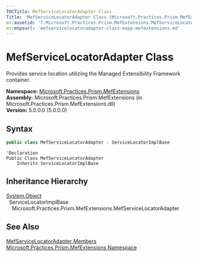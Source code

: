 ```yaml
---
TOCTitle: MefServiceLocatorAdapter Class
Title: 'MefServiceLocatorAdapter Class (Microsoft.Practices.Prism.MefExtensions)'
ms:assetid: 'T:Microsoft.Practices.Prism.MefExtensions.MefServiceLocatorAdapter'
ms:mtpsurl: 'mefservicelocatoradapter-class-mspp-mefextensions.md'
---
```


# MefServiceLocatorAdapter Class

Provides service location utilizing the Managed Extensibility Framework container.

**Namespace:** [Microsoft.Practices.Prism.MefExtensions](/patterns-practices/reference/mspp-mefextensions-namespace)<br/>
**Assembly:** Microsoft.Practices.Prism.MefExtensions (in Microsoft.Practices.Prism.MefExtensions.dll)<br/>
**Version:** 5.0.0.0 (5.0.0.0)

## Syntax

```C#
public class MefServiceLocatorAdapter : ServiceLocatorImplBase
```

```VB
'Declaration
Public Class MefServiceLocatorAdapter
	Inherits ServiceLocatorImplBase
```

## Inheritance Hierarchy

[System.Object](http://msdn.microsoft.com/en-us/library/e5kfa45b)</br>
  ServiceLocatorImplBase<br/>
    Microsoft.Practices.Prism.MefExtensions.MefServiceLocatorAdapter

## See Also

[MefServiceLocatorAdapter Members](/patterns-practices/reference/mefservicelocatoradapter-members-mspp-mefextensions)<br/>
[Microsoft.Practices.Prism.MefExtensions Namespace](/patterns-practices/reference/mspp-mefextensions-namespace)